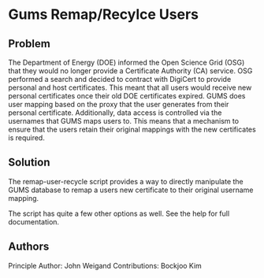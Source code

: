 # Gums Remap/Recylce Users

## Problem

The Department of Energy (DOE) informed the Open Science Grid (OSG) that they
would no longer provide a Certificate Authority (CA) service.  OSG performed
a search and decided to contract with DigiCert to provide personal and host
certificates.  This meant that all users would receive new personal 
certificates once their old DOE certificates expired.  GUMS does user mapping
based on the proxy that the user generates from their personal certificate.
Additionally, data access is controlled via the usernames that GUMS maps users
to.  This means that a mechanism to ensure that the users retain their original
mappings with the new certificates is required.

## Solution

The remap-user-recycle script provides a way to directly manipulate the GUMS
database to remap a users new certificate to their original username mapping.

The script has quite a few other options as well.  See the help for full 
documentation.

## Authors

Principle Author:  John Weigand
Contributions:
    Bockjoo Kim